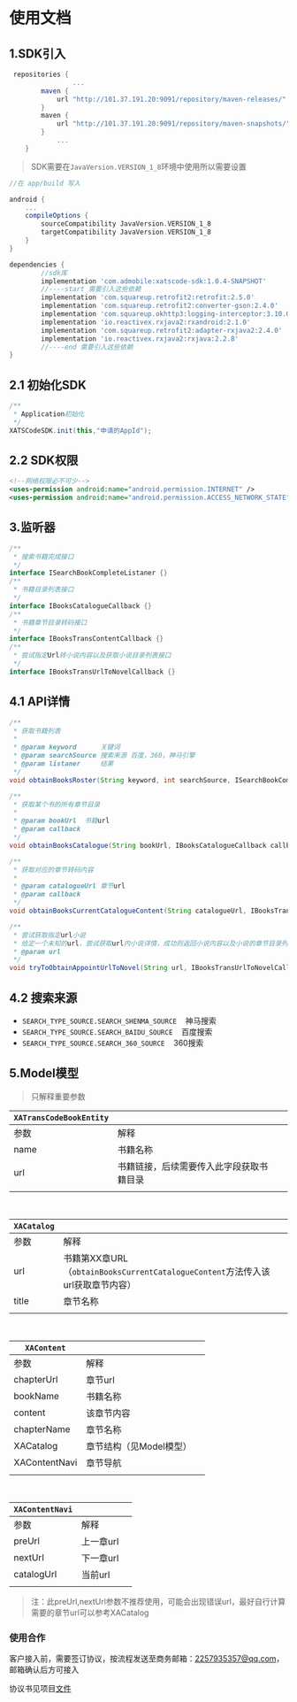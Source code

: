 # 使用文档
## 1.SDK引入
```gradle
 repositories {
				...
        maven {
            url "http://101.37.191.20:9091/repository/maven-releases/"
        }
        maven {
            url "http://101.37.191.20:9091/repository/maven-snapshots/"
        }
			...
    }
```
> SDK需要在` JavaVersion.VERSION_1_8 `环境中使用所以需要设置
```gradle
//在 app/build 写入

android {
    ...
    compileOptions {
        sourceCompatibility JavaVersion.VERSION_1_8
        targetCompatibility JavaVersion.VERSION_1_8
    }
}

dependencies {
        //sdk库
        implementation 'com.admobile:xatscode-sdk:1.0.4-SNAPSHOT'
        //----start 需要引入这些依赖
        implementation 'com.squareup.retrofit2:retrofit:2.5.0'
        implementation 'com.squareup.retrofit2:converter-gson:2.4.0'
        implementation 'com.squareup.okhttp3:logging-interceptor:3.10.0'
        implementation 'io.reactivex.rxjava2:rxandroid:2.1.0'
        implementation 'com.squareup.retrofit2:adapter-rxjava2:2.4.0'
        implementation 'io.reactivex.rxjava2:rxjava:2.2.8'
        //----end 需要引入这些依赖
}
```




## 2.1 初始化SDK
```java
/**
 * Application初始化
 */
XATSCodeSDK.init(this,"申请的AppId");
```
## 2.2 SDK权限

```xml
<!--网络权限必不可少-->
<uses-permission android:name="android.permission.INTERNET" />
<uses-permission android:name="android.permission.ACCESS_NETWORK_STATE" />
```



## 3.监听器
```java
/**
 * 搜索书籍完成接口
 */
interface ISearchBookCompleteListaner {}
/**
 * 书籍目录列表接口
 */
interface IBooksCatalogueCallback {}
/**
 * 书籍章节目录转码接口
 */
interface IBooksTransContentCallback {}
/**
 * 尝试指定Url转小说内容以及获取小说目录列表接口
 */
interface IBooksTransUrlToNovelCallback {}
```


## 4.1 API详情
```java
/**
 * 获取书籍列表
 *
 * @param keyword      关键词
 * @param searchSource 搜索来源 百度，360，神马引擎
 * @param listaner     结果
 */
void obtainBooksRoster(String keyword, int searchSource, ISearchBookCompleteListaner listener)

/**
 * 获取某个书的所有章节目录
 *
 * @param bookUrl  书籍url
 * @param callback
 */
void obtainBooksCatalogue(String bookUrl, IBooksCatalogueCallback callback)

/**
 * 获取对应的章节转码内容
 *
 * @param catalogueUrl 章节url
 * @param callback
 */
void obtainBooksCurrentCatalogueContent(String catalogueUrl, IBooksTransContentCallback callback)

/**
 * 尝试获取指定url小说
 * 给定一个未知的url，尝试获取url内小说详情，成功则返回小说内容以及小说的章节目录列表
 * @param url
 */
void tryToObtainAppointUrlToNovel(String url, IBooksTransUrlToNovelCallback callback)
```

## 4.2 搜索来源
* `SEARCH_TYPE_SOURCE.SEARCH_SHENMA_SOURCE`&nbsp;&nbsp;&nbsp;&nbsp;神马搜索
* `SEARCH_TYPE_SOURCE.SEARCH_BAIDU_SOURCE`&nbsp;&nbsp;&nbsp;&nbsp;百度搜索
* `SEARCH_TYPE_SOURCE.SEARCH_360_SOURCE`&nbsp;&nbsp;&nbsp;&nbsp;360搜索


## 5.Model模型
> 只解释重要参数

| `XATransCodeBookEntity` |     |     |
| ------ | ------ | ------ |
| 参数 | 解释 |  |
| name | 书籍名称  |
| url  | 书籍链接，后续需要传入此字段获取书籍目录|
| | |

<br>

| `XACatalog` | | |
| ------| ------ | ------
| 参数 | 解释| |
|  url | 书籍第XX章URL（`obtainBooksCurrentCatalogueContent`方法传入该url获取章节内容）
|title | 章节名称 | |
| | |

<br>

| `XAContent` | | |
| ------ | ------ | ------
| 参数 | 解释| |
| chapterUrl | 章节url | |
| bookName | 书籍名称 | |
| content | 该章节内容 | |
| chapterName | 章节名称 | |
| XACatalog | 章节结构（见Model模型） | |
| XAContentNavi | 章节导航 | | |
| |  |

<br>

| `XAContentNavi` | | |
| ------ | ------ | ------
| 参数 | 解释| |
| preUrl | 上一章url| |
| nextUrl | 下一章url | |
| catalogUrl | 当前url | |
|| |
> 注：此preUrl,nextUrl参数不推荐使用，可能会出现错误url，最好自行计算需要的章节url可以参考XACatalog

### 使用合作

客户接入前，需要签订协议，按流程发送至商务邮箱：2257935357@qq.com，邮箱确认后方可接入


协议书见项目[文件](https://github.com/xaxt/XATcodeSDK/blob/main/%E4%BE%9D%E6%B3%95%E7%BB%8F%E8%90%A5%E6%89%BF%E8%AF%BA%E4%B9%A6.docx)
